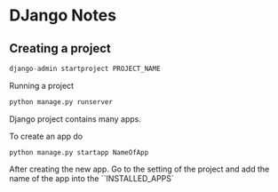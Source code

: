 # DJango Notes 



## Creating a project 

```python
django-admin startproject PROJECT_NAME
```

Running a project

```python
python manage.py runserver 
```

Django project contains many apps. 

To create an app do 

```
python manage.py startapp NameOfApp
```



After creating the new app. Go to the setting of the project and add the name of the app into the ``INSTALLED_APPS`

